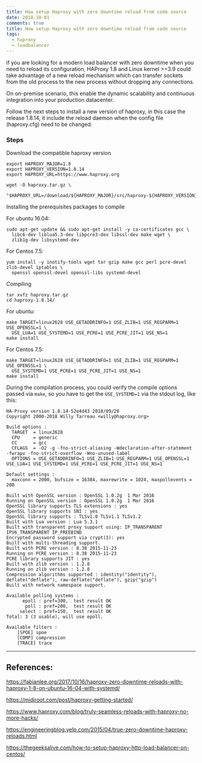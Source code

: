 ```yaml
---
title: How setup Haproxy with zero downtime reload from code source
date: 2018-10-01
comments: true
title: How setup Haproxy with zero downtime reload from code source
tags:
  - haproxy
  - loadbalancer
---
```


if you are looking for a modern load balancer with zero downtime when you need to reload its configuration, HAProxy 1.8 and Linux kernel >=3.9 could take advantage of a new reload mechanism which can transfer sockets from the old process to the new process without dropping any connections.

On on-premise scenario, this enable the dynamic scalability and continuous integration into your production datacenter.

Follow the next steps to install a new version of haproxy, in this case the release 1.8.14, it include the reload daemon when the config file (haproxy.cfg) need to be changed.


### Steps 

Download the compatible haproxy version

```
export HAPROXY_MAJOR=1.8
export HAPROXY_VERSION=1.8.14
export HAPROXY_URL=https://www.haproxy.org
```

```
wget -O haproxy.tar.gz \
 "$HAPROXY_URL=/download/${HAPROXY_MAJOR}/src/haproxy-${HAPROXY_VERSION}.tar.gz"
```

Installing the prerequisites packages to compile

For ubuntu 16.04:

```
sudo apt-get update && sudo apt-get install -y ca-certificates gcc \
  libc6-dev liblua5.3-dev libpcre3-dev libssl-dev make wget \
  zlib1g-dev libsystemd-dev
``` 

For Centos 7.5:

```
yum install -y inotify-tools wget tar gzip make gcc perl pcre-devel zlib-devel iptables \
  openssl openssl-devel openssl-libs systemd-devel
```

Compiling

```
tar xvfz haproxy.tar.gz
cd haproxy-1.8.14/
```

For ubuntu:

```
make TARGET=linux2628 USE_GETADDRINFO=1 USE_ZLIB=1 USE_REGPARM=1 USE_OPENSSL=1 \
  USE_LUA=1 USE_SYSTEMD=1 USE_PCRE=1 USE_PCRE_JIT=1 USE_NS=1
make install
```

For Centos 7.5:
```
make TARGET=linux2628 USE_GETADDRINFO=1 USE_ZLIB=1 USE_REGPARM=1 USE_OPENSSL=1 \
  USE_SYSTEMD=1 USE_PCRE=1 USE_PCRE_JIT=1 USE_NS=1
make install
``` 

During the compilation process, you could verify the compile options passed via `make`, so you have to get the `USE_SYSTEMD=1` via the stdout log, like this: 

```
HA-Proxy version 1.8.14-52e4d43 2018/09/20
Copyright 2000-2018 Willy Tarreau <willy@haproxy.org>

Build options :
  TARGET  = linux2628
  CPU     = generic
  CC      = gcc
  CFLAGS  = -O2 -g -fno-strict-aliasing -Wdeclaration-after-statement -fwrapv -fno-strict-overflow -Wno-unused-label
  OPTIONS = USE_GETADDRINFO=1 USE_ZLIB=1 USE_REGPARM=1 USE_OPENSSL=1 USE_LUA=1 USE_SYSTEMD=1 USE_PCRE=1 USE_PCRE_JIT=1 USE_NS=1

Default settings :
  maxconn = 2000, bufsize = 16384, maxrewrite = 1024, maxpollevents = 200

Built with OpenSSL version : OpenSSL 1.0.2g  1 Mar 2016
Running on OpenSSL version : OpenSSL 1.0.2g  1 Mar 2016
OpenSSL library supports TLS extensions : yes
OpenSSL library supports SNI : yes
OpenSSL library supports : TLSv1.0 TLSv1.1 TLSv1.2
Built with Lua version : Lua 5.3.1
Built with transparent proxy support using: IP_TRANSPARENT IPV6_TRANSPARENT IP_FREEBIND
Encrypted password support via crypt(3): yes
Built with multi-threading support.
Built with PCRE version : 8.38 2015-11-23
Running on PCRE version : 8.38 2015-11-23
PCRE library supports JIT : yes
Built with zlib version : 1.2.8
Running on zlib version : 1.2.8
Compression algorithms supported : identity("identity"), deflate("deflate"), raw-deflate("deflate"), gzip("gzip")
Built with network namespace support.

Available polling systems :
      epoll : pref=300,  test result OK
       poll : pref=200,  test result OK
     select : pref=150,  test result OK
Total: 3 (3 usable), will use epoll.

Available filters :
	[SPOE] spoe
	[COMP] compression
	[TRACE] trace
```


-----

References:
-----

https://fabianlee.org/2017/10/16/haproxy-zero-downtime-reloads-with-haproxy-1-8-on-ubuntu-16-04-with-systemd/

https://midiroot.com/post/haproxy-getting-started/

https://www.haproxy.com/blog/truly-seamless-reloads-with-haproxy-no-more-hacks/

https://engineeringblog.yelp.com/2015/04/true-zero-downtime-haproxy-reloads.html

https://thegeeksalive.com/how-to-setup-haproxy-http-load-balancer-on-centos/
